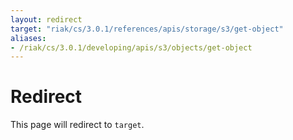 ```yaml
---
layout: redirect
target: "riak/cs/3.0.1/references/apis/storage/s3/get-object"
aliases:
- /riak/cs/3.0.1/developing/apis/s3/objects/get-object
---
```


# Redirect

This page will redirect to `target`.
